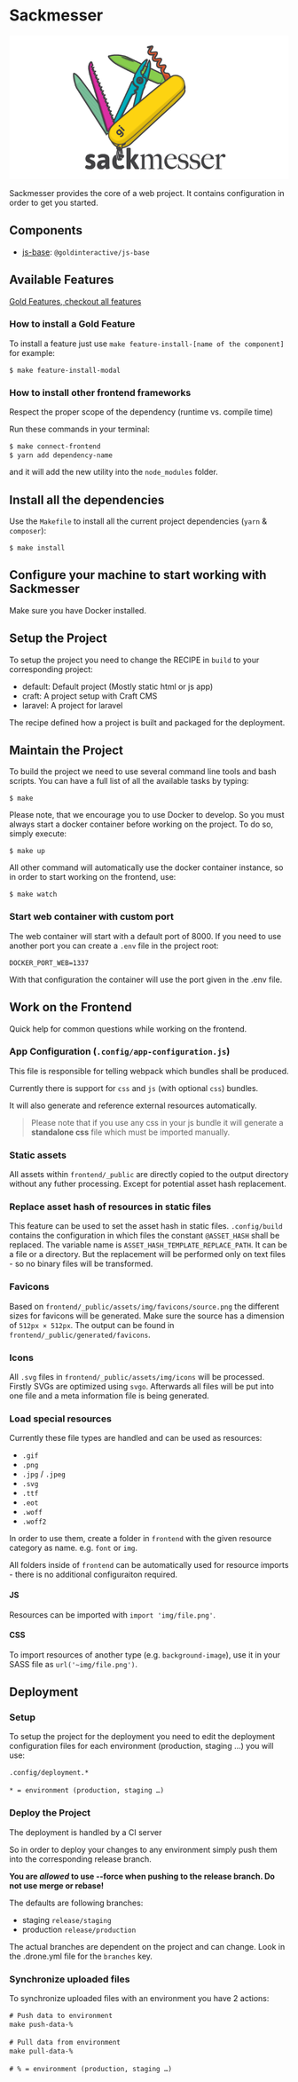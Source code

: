 # Sackmesser

![Sackmesser logo](sackmesser.png)

Sackmesser provides the core of a web project. It contains configuration in order to get you started.
## Components

- [js-base](https://github.com/Goldinteractive/js-base): `@goldinteractive/js-base`

## Available Features

[Gold Features, checkout all features](https://github.com/Goldinteractive/gold-features)

### How to install a Gold Feature

To install a feature just use `make feature-install-[name of the component]` for example:

```shell
$ make feature-install-modal
```


### How to install other frontend frameworks

Respect the proper scope of the dependency (runtime vs. compile time)

Run these commands in your terminal:

```shell
$ make connect-frontend
$ yarn add dependency-name
```

and it will add the new utility into the `node_modules` folder.

## Install all the dependencies

Use the `Makefile` to install all the current project dependencies (`yarn` & `composer`):

```shell
$ make install
```


## Configure your machine to start working with Sackmesser

Make sure you have Docker installed.

## Setup the Project

To setup the project you need to change the RECIPE in `build` to your corresponding project:

* default: Default project (Mostly static html or js app)
* craft: A project setup with Craft CMS
* laravel: A project for laravel

The recipe defined how a project is built and packaged for the deployment.

## Maintain the Project

To build the project we need to use several command line tools and bash scripts. You can have a full list of all the available tasks by typing:

```shell
$ make
```

Please note, that we encourage you to use Docker to develop. So you must always start a docker container before working on the project. To do so, simply execute:

```shell
$ make up
```

All other command will automatically use the docker container instance, so in order to start working on the frontend, use:

```shell
$ make watch
```

### Start web container with custom port

The web container will start with a default port of 8000. If you need to use another port you can
create a `.env` file in the project root:

```.env
DOCKER_PORT_WEB=1337
```

With that configuration the container will use the port given in the .env file. 

## Work on the Frontend
Quick help for common questions while working on the frontend.

### App Configuration (`.config/app-configuration.js`)

This file is responsible for telling webpack which bundles shall be produced.

Currently there is support for `css` and `js` (with optional `css`) bundles.

It will also generate and reference external resources automatically.

> Please note that if you use any css in your js bundle it will generate a **standalone css** file which must be imported manually.

### Static assets

All assets within `frontend/_public` are directly copied to the output directory without any futher processing. Except for potential asset hash replacement.

### Replace asset hash of resources in static files

This feature can be used to set the asset hash in static files.
`.config/build` contains the configuration in which files the constant `@ASSET_HASH` shall be replaced.
The variable name is `ASSET_HASH_TEMPLATE_REPLACE_PATH`.
It can be a file or a directory. But the replacement will be performed only on text files - so no binary files will be transformed.

### Favicons

Based on `frontend/_public/assets/img/favicons/source.png` the different sizes for favicons will be generated.
Make sure the source has a dimension of `512px × 512px`. The output can be found in `frontend/_public/generated/favicons`.

### Icons

All `.svg` files in `frontend/_public/assets/img/icons` will be processed. Firstly SVGs are optimized using `svgo`. Afterwards all files will be put into one file and a meta information file is being generated.

### Load special resources

Currently these file types are handled and can be used as resources:
- `.gif`
- `.png`
- `.jpg` / `.jpeg`
- `.svg`
- `.ttf`
- `.eot`
- `.woff`
- `.woff2`

In order to use them, create a folder in `frontend` with the given resource category as name. e.g. `font` or `img`.

All folders inside of `frontend` can be automatically used for resource imports - there is no additional configuraiton required.

#### JS
Resources can be imported with `import 'img/file.png'`.

#### CSS
To import resources of another type (e.g. `background-image`), use it in your SASS file as `url('~img/file.png')`.

## Deployment

### Setup 
To setup the project for the deployment you need to edit the deployment configuration files
for each environment (production, staging …) you will use:

```
.config/deployment.*

* = environment (production, staging …)
```

### Deploy the Project

The deployment is handled by a CI server

So in order to deploy your changes to any environment simply push them into the corresponding release branch.

__You are *allowed* to use --force when pushing to the release branch. Do not use merge or rebase!__


The defaults are following branches:

* staging `release/staging`
* production `release/production`

The actual branches are dependent on the project and can change. 
Look in the .drone.yml file for the `branches` key. 


### Synchronize uploaded files

To synchronize uploaded files with an environment you have 2 actions:

```
# Push data to environment
make push-data-%

# Pull data from environment
make pull-data-%

# % = environment (production, staging …)
```
